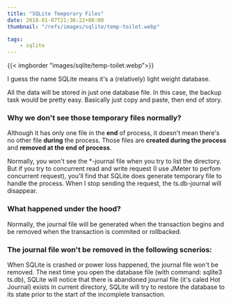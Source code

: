```yaml
---
title: "SQLite Temporary Files"
date: 2018-01-07T21:36:22+08:00
thumbnail: "/refs/images/sqlite/temp-toilet.webp"

tags:
    - sqlite
---
```


{{< imgborder "images/sqlite/temp-toilet.webp">}}

I guess the name SQLite means it's a (relatively) light weight database.


All the data will be stored in just one database file. In this case, the backup task would be pretty easy. Basically just copy and paste, then end of story.

### Why we don't see those temporary files normally?

Although it has only one file in the **end** of process, it doesn't mean there's no other file **during** the process.
Those files are **created during the process** and **removed at the end of process**.

Normally, you won't see the *-journal file when you try to list the directory. But if you try to concurrent read and write request (I use JMeter to perfom concurrent request), you'll find that SQLite does generate temporary file to handle the process. When I stop sending the request, the ts.db-journal will disappear. 

### What happened under the hood?

Normally, the journal file will be generated when the transaction begins and be removed when the transaction is commited or rollbacked.

### The journal file won't be removed in the following scnerios:

When SQLite is crashed or power loss happened, the journal file won't be removed. The next time you open the database file (with command: sqlite3 ts.db), SQLite will notice that there is abandoned journal file (it's caled Hot Journal) exists in current directory, SQLite will try to restore the database to its state prior to the start of the incomplete transaction.
